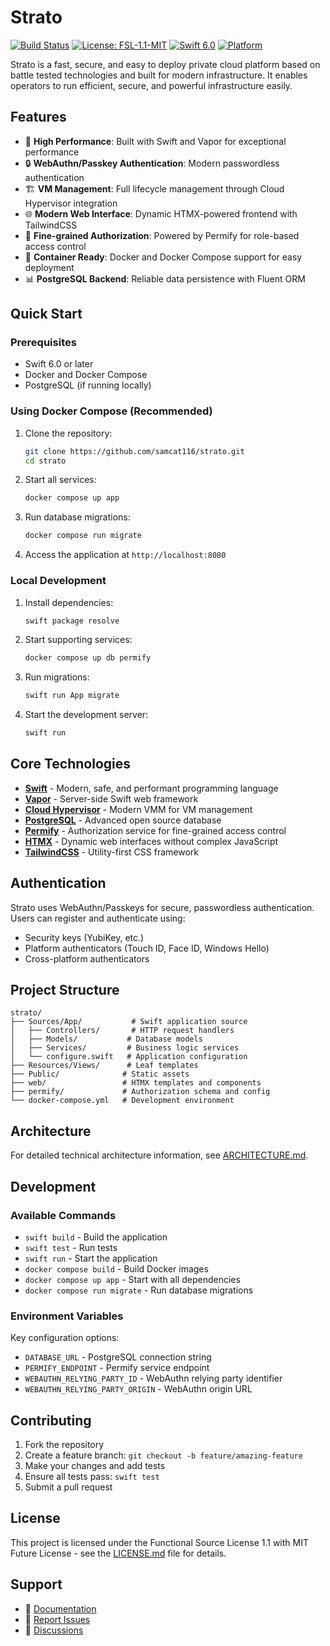 # Strato

[![Build Status](https://github.com/samcat116/strato/actions/workflows/build.yaml/badge.svg)](https://github.com/samcat116/strato/actions/workflows/build.yaml)
[![License: FSL-1.1-MIT](https://img.shields.io/badge/License-FSL--1.1--MIT-blue.svg)](LICENSE.md)
[![Swift 6.0](https://img.shields.io/badge/Swift-6.0-orange.svg)](https://swift.org)
[![Platform](https://img.shields.io/badge/Platform-macOS%2013%2B-lightgrey.svg)](https://www.apple.com/macos/)

Strato is a fast, secure, and easy to deploy private cloud platform based on battle tested technologies and built for modern infrastructure. It enables operators to run efficient, secure, and powerful infrastructure easily.

## Features

- 🚀 **High Performance**: Built with Swift and Vapor for exceptional performance
- 🔒 **WebAuthn/Passkey Authentication**: Modern passwordless authentication
- 🏗️ **VM Management**: Full lifecycle management through Cloud Hypervisor integration
- 🌐 **Modern Web Interface**: Dynamic HTMX-powered frontend with TailwindCSS
- 🔐 **Fine-grained Authorization**: Powered by Permify for role-based access control
- 🐳 **Container Ready**: Docker and Docker Compose support for easy deployment
- 📊 **PostgreSQL Backend**: Reliable data persistence with Fluent ORM

## Quick Start

### Prerequisites

- Swift 6.0 or later
- Docker and Docker Compose
- PostgreSQL (if running locally)

### Using Docker Compose (Recommended)

1. Clone the repository:
   ```bash
   git clone https://github.com/samcat116/strato.git
   cd strato
   ```

2. Start all services:
   ```bash
   docker compose up app
   ```

3. Run database migrations:
   ```bash
   docker compose run migrate
   ```

4. Access the application at `http://localhost:8080`

### Local Development

1. Install dependencies:
   ```bash
   swift package resolve
   ```

2. Start supporting services:
   ```bash
   docker compose up db permify
   ```

3. Run migrations:
   ```bash
   swift run App migrate
   ```

4. Start the development server:
   ```bash
   swift run
   ```

## Core Technologies

- **[Swift](https://swift.org)** - Modern, safe, and performant programming language
- **[Vapor](https://vapor.codes)** - Server-side Swift web framework
- **[Cloud Hypervisor](https://www.cloudhypervisor.org/)** - Modern VMM for VM management
- **[PostgreSQL](https://www.postgresql.org)** - Advanced open source database
- **[Permify](https://permify.co)** - Authorization service for fine-grained access control
- **[HTMX](https://htmx.org)** - Dynamic web interfaces without complex JavaScript
- **[TailwindCSS](https://tailwindcss.com)** - Utility-first CSS framework

## Authentication

Strato uses WebAuthn/Passkeys for secure, passwordless authentication. Users can register and authenticate using:

- Security keys (YubiKey, etc.)
- Platform authenticators (Touch ID, Face ID, Windows Hello)
- Cross-platform authenticators

## Project Structure

```
strato/
├── Sources/App/           # Swift application source
│   ├── Controllers/       # HTTP request handlers
│   ├── Models/           # Database models
│   ├── Services/         # Business logic services
│   └── configure.swift   # Application configuration
├── Resources/Views/      # Leaf templates
├── Public/              # Static assets
├── web/                 # HTMX templates and components
├── permify/             # Authorization schema and config
└── docker-compose.yml   # Development environment
```

## Architecture

For detailed technical architecture information, see [ARCHITECTURE.md](ARCHITECTURE.md).

## Development

### Available Commands

- `swift build` - Build the application
- `swift test` - Run tests
- `swift run` - Start the application
- `docker compose build` - Build Docker images
- `docker compose up app` - Start with all dependencies
- `docker compose run migrate` - Run database migrations

### Environment Variables

Key configuration options:

- `DATABASE_URL` - PostgreSQL connection string
- `PERMIFY_ENDPOINT` - Permify service endpoint
- `WEBAUTHN_RELYING_PARTY_ID` - WebAuthn relying party identifier
- `WEBAUTHN_RELYING_PARTY_ORIGIN` - WebAuthn origin URL

## Contributing

1. Fork the repository
2. Create a feature branch: `git checkout -b feature/amazing-feature`
3. Make your changes and add tests
4. Ensure all tests pass: `swift test`
5. Submit a pull request

## License

This project is licensed under the Functional Source License 1.1 with MIT Future License - see the [LICENSE.md](LICENSE.md) file for details.

## Support

- 📖 [Documentation](ARCHITECTURE.md)
- 🐛 [Report Issues](https://github.com/samcat116/strato/issues)
- 💬 [Discussions](https://github.com/samcat116/strato/discussions)
